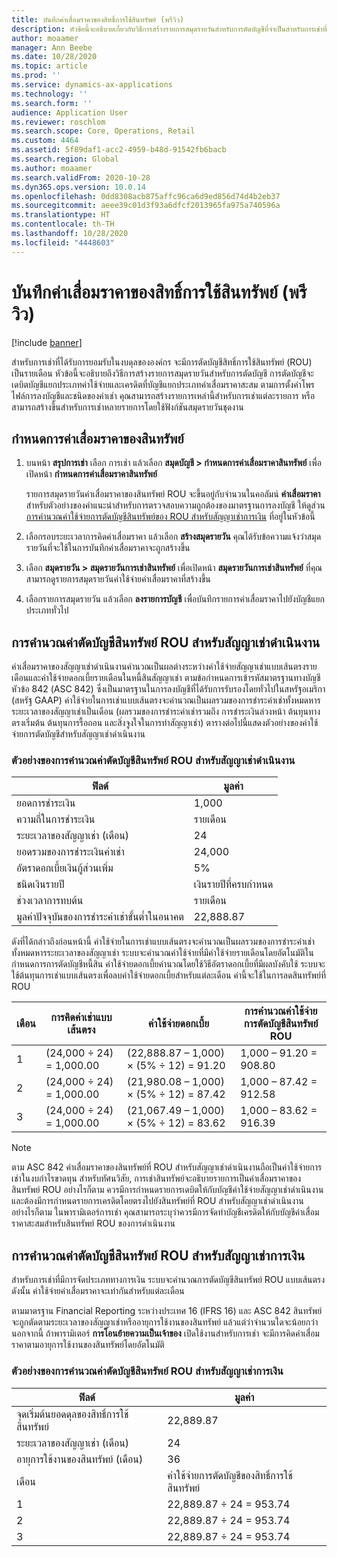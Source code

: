 ```yaml
---
title: บันทึกค่าเสื่อมราคาของสิทธิ์การใช้สินทรัพย์ (พรีวิว)
description: หัวข้อนี้จะอธิบายเกี่ยวกับวิธีการสร้างรายการสมุดรายวันสำหรับการตัดบัญชีที่จำเป็นสำหรับการเช่าที่เป็นที่ยอมรับในงบดุลขององค์กร
author: moaamer
manager: Ann Beebe
ms.date: 10/28/2020
ms.topic: article
ms.prod: ''
ms.service: dynamics-ax-applications
ms.technology: ''
ms.search.form: ''
audience: Application User
ms.reviewer: roschlom
ms.search.scope: Core, Operations, Retail
ms.custom: 4464
ms.assetid: 5f89daf1-acc2-4959-b48d-91542fb6bacb
ms.search.region: Global
ms.author: moaamer
ms.search.validFrom: 2020-10-28
ms.dyn365.ops.version: 10.0.14
ms.openlocfilehash: 0dd8308acb875affc96ca6d9ed856d74d4b2eb37
ms.sourcegitcommit: aeee39c01d3f93a6dfcf2013965fa975a740596a
ms.translationtype: HT
ms.contentlocale: th-TH
ms.lasthandoff: 10/28/2020
ms.locfileid: "4448603"
---
```

# <a name="record-right-of-use-asset-depreciation-preview"></a>บันทึกค่าเสื่อมราคาของสิทธิ์การใช้สินทรัพย์ (พรีวิว)

[!include [banner](../includes/banner.md)]

สำหรับการเช่าที่ได้รับการยอมรับในงบดุลขององค์กร จะมีการตัดบัญชีสิทธิ์การใช้สินทรัพย์ (ROU) เป็นรายเดือน หัวข้อนี้จะอธิบายถึงวิธีการสร้างรายการสมุดรายวันสำหรับการตัดบัญชี การตัดบัญชีจะเดบิตบัญชีแยกประเภทค่าใช้จ่ายและเครดิตที่บัญชีแยกประเภทค่าเสื่อมราคาสะสม ตามการตั้งค่าโพรไฟล์การลงบัญชีและชนิดของค่าเช่า คุณสามารถสร้างรายการเหล่านี้สำหรับการเช่าแต่ละรายการ หรือสามารถสร้างขึ้นสำหรับการเช่าหลายรายการโดยใช้ฟังก์ชันสมุดรายวันชุดงาน

## <a name="asset-depreciation-schedule"></a>กำหนดการค่าเสื่อมราคาของสินทรัพย์

1. บนหน้า **สรุปการเช่า** เลือก การเช่า แล้วเลือก **สมุดบัญชี \> กำหนดการค่าเสื่อมราคาสินทรัพย์** เพื่อเปิดหน้า **กำหนดการค่าเสื่อมราคาสินทรัพย์**

    รายการสมุดรายวันค่าเสื่อมราคาของสินทรัพย์ ROU จะขึ้นอยู่กับจำนวนในคอลัมน์ **ค่าเสื่อมราคา** สำหรับตัวอย่างของคำแนะนำสำหรับการตรวจสอบความถูกต้องของมาตรฐานการลงบัญชี ให้ดูส่วน [การคำนวณค่าใช้จ่ายการตัดบัญชีสินทรัพย์ของ ROU สำหรับสัญญาเช่าการเงิน](#calculation-of-rou-asset-amortization-expense-for-finance-leases) ที่อยู่ในหัวข้อนี้

2. เลือกรอบระยะเวลาการคิดค่าเสื่อมราคา แล้วเลือก **สร้างสมุดรายวัน** คุณได้รับข้อความแจ้งว่าสมุดรายวันที่จะใช้ในการบันทึกค่าเสื่อมราคาจะถูกสร้างขึ้น
3. เลือก **สมุดรายวัน \> สมุดรายวันการเช่าสินทรัพย์** เพื่อเปิดหน้า **สมุดรายวันการเช่าสินทรัพย์** ที่คุณสามารถดูรายการสมุดรายวันค่าใช้จ่ายค่าเสื่อมราคาที่สร้างขึ้น
4. เลือกรายการสมุดรายวัน แล้วเลือก **ลงรายการบัญชี** เพื่อบันทึกรายการค่าเสื่อมราคาไปยังบัญชีแยกประเภททั่วไป

## <a name="calculation-of-rou-asset-amortization-expense-for-operating-leases"></a>การคำนวณค่าตัดบัญชีสินทรัพย์ ROU สำหรับสัญญาเช่าดำเนินงาน

ค่าเสื่อมราคาของสัญญาเช่าดำเนินงานคำนวณเป็นผลต่างระหว่างค่าใช้จ่ายสัญญาเช่าแบบเส้นตรงรายเดือนและค่าใช้จ่ายดอกเบี้ยรายเดือนในหนี้สินสัญญาเช่า ตามข้อกำหนดการเข้ารหัสมาตรฐานทางบัญชี หัวข้อ 842 (ASC 842) ซึ่งเป็นมาตรฐานในการลงบัญชีที่ได้รับการรับรองโดยทั่วไปในสหรัฐอเมริกา (สหรัฐ GAAP) ค่าใช้จ่ายในการเช่าแบบเส้นตรงจะคำนวณเป็นผลรวมของการชำระค่าเช่าทั้งหมดหารระยะเวลาของสัญญาเช่าเป็นเดือน (ผลรวมของการชำระค่าเช่ารวมถึง การชำระเงินล่วงหน้า ต้นทุนทางตรงเริ่มต้น ต้นทุนการรื้อถอน และสิ่งจูงใจในการทำสัญญาเช่า) ตารางต่อไปนี้แสดงตัวอย่างของค่าใช้จ่ายการตัดบัญชีสำหรับสัญญาเช่าดำเนินงาน

### <a name="example-of-rou-asset-amortization-expense-for-operating-leases"></a>ตัวอย่างของการคำนวณค่าตัดบัญชีสินทรัพย์ ROU สำหรับสัญญาเช่าดำเนินงาน

| ฟิลด์                                          | มูลค่า       |
|------------------------------------------------|-------------|
| ยอดการชำระเงิน                                 | 1,000       |
| ความถี่ในการชำระเงิน                              | รายเดือน     |
| ระยะเวลาของสัญญาเช่า (เดือน)                            | 24          |
| ยอดรวมของการชำระเงินค่าเช่า                           | 24,000      |
| อัตราดอกเบี้ยเงินกู้ส่วนเพิ่ม                     | 5%          |
| ชนิดเงินรายปี                                   | เงินรายปีที่ครบกำหนด |
| ช่วงเวลาการทบต้น                           | รายเดือน     |
| มูลค่าปัจจุบันของการชำระค่าเช่าขั้นต่ำในอนาคต | 22,888.87   |

ดังที่ได้กล่าวถึงก่อนหน้านี้ ค่าใช้จ่ายในการเช่าแบบเส้นตรงจะคำนวณเป็นผลรวมของการชำระค่าเช่าทั้งหมดหารระยะเวลาของสัญญาเช่า ระบบจะคำนวณค่าใช้จ่ายที่มีค่าใช้จ่ายรายเดือนโดยอัตโนมัติในกำหนดการการตัดบัญชีหนี้สิน ค่าใช้จ่ายดอกเบี้ยคำนวณโดยใช้วิธีอัตราดอกเบี้ยที่มีผลบังคับใช้ ระบบจะใช้ต้นทุนการเช่าแบบเส้นตรงเพื่อลบค่าใช้จ่ายดอกเบี้ยสำหรับแต่ละเดือน ค่านี้จะใช้ในการลดสินทรัพย์ที่ ROU

| เดือน | การคิดค่าเช่าแบบเส้นตรง | ค่าใช้จ่ายดอกเบี้ย                        | การคำนวณค่าใช้จ่ายการตัดบัญชีสินทรัพย์ ROU |
|-------|--------------------------|-----------------------------------------|-----------------------------------------------|
| 1     | (24,000 ÷ 24) = 1,000.00 | (22,888.87 – 1,000) × (5% ÷ 12) = 91.20 | 1,000 – 91.20 = 908.80                        |
| 2     | (24,000 ÷ 24) = 1,000.00 | (21,980.08 – 1,000) × (5% ÷ 12) = 87.42 | 1,000 – 87.42 = 912.58                        |
| 3     | (24,000 ÷ 24) = 1,000.00 | (21,067.49 – 1,000) × (5% ÷ 12) = 83.62 | 1,000 – 83.62 = 916.39                        |

> [!NOTE]
> ตาม ASC 842 ค่าเสื่อมราคาของสินทรัพย์ที่ ROU สำหรับสัญญาเช่าดำเนินงานถือเป็นค่าใช้จ่ายการเช่าในงบกำไรขาดทุน สำหรับทัศนวิสัย, การเช่าสินทรัพย์จะอธิบายรายการเป็นค่าเสื่อมราคาของสินทรัพย์ ROU อย่างไรก็ตาม ควรมีการกำหนดรายการเดบิตให้กับบัญชีค่าใช้จ่ายสัญญาเช่าดำเนินงาน และต้องมีการกำหนดรายการเครดิตโดยตรงไปยังสินทรัพย์ที่ ROU สำหรับสัญญาเช่าดำเนินงาน อย่างไรก็ตาม ในพารามิเตอร์การเช่า คุณสามารถระบุว่าควรมีการจัดทำบัญชีเครดิตให้กับบัญชีค่าเสื่อมราคาสะสมสำหรับสินทรัพย์ ROU ของการดำเนินงาน

## <a name="calculation-of-rou-asset-amortization-expense-for-finance-leases"></a>การคำนวณค่าตัดบัญชีสินทรัพย์ ROU สำหรับสัญญาเช่าการเงิน

สำหรับการเช่าที่มีการจัดประเภททางการเงิน ระบบจะคำนวณการตัดบัญขีสินทรัพย์ ROU แบบเส้นตรง ดังนั้น ค่าใช้จ่ายค่าเสื่อมราคาจะเท่ากันสำหรับแต่ละเดือน

ตามมาตรฐาน Financial Reporting ระหว่างประเทศ 16 (IFRS 16) และ ASC 842 สินทรัพย์จะถูกตัดตามระยะเวลาของสัญญาเช่าหรืออายุการใช้งานของสินทรัพย์ แล้วแต่ว่าจำนวนใดจะน้อยกว่า นอกจากนี้ ถ้าพารามิเตอร์ **การโอนย้ายความเป็นเจ้าของ** เปิดใช้งานสำหรับการเช่า จะมีการคิดค่าเสื่อมราคาตามอายุการใช้งานของสินทรัพย์โดยอัตโนมัติ

### <a name="example-of-rou-asset-amortization-expense-for-finance-leases"></a>ตัวอย่างของการคำนวณค่าตัดบัญชีสินทรัพย์ ROU สำหรับสัญญาเช่าการเงิน

| ฟิลด์                                | มูลค่า                                   |
|--------------------------------------|-----------------------------------------|
| จุดเริ่มต้นยอดดุลของสิทธิ์การใช้สินทรัพย์ | 22,889.87                               |
| ระยะเวลาของสัญญาเช่า (เดือน)                  | 24                                      |
| อายุการใช้งานของสินทรัพย์ (เดือน)           | 36                                      |
| เดือน                                | ค่าใช้จ่ายการตัดบัญชีของสิทธิ์การใช้สินทรัพย์ |
| 1                                    | 22,889.87 ÷ 24 = 953.74                 |
| 2                                    | 22,889.87 ÷ 24 = 953.74                 |
| 3                                    | 22,889.87 ÷ 24 = 953.74                 |
